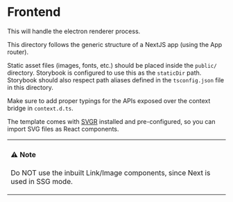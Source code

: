 # Frontend

This will handle the electron renderer process.

This directory follows the generic structure of a NextJS app (using the App router).

Static asset files (images, fonts, etc.) should be placed inside the `public/` directory. Storybook is configured to use this as the `staticDir` path.
Storybook should also respect path aliases defined in the `tsconfig.json` file in this directory.

Make sure to add proper typings for the APIs exposed over the context bridge in `context.d.ts`.

The template comes with [SVGR](https://react-svgr.com/) installed and pre-configured, so you can import SVG files as React components.

<table>
    <tr>
    	<td>

#### ⚠️ Note

Do NOT use the inbuilt Link/Image components, since Next is used in SSG mode.

</td>
  </tr>
</table>
